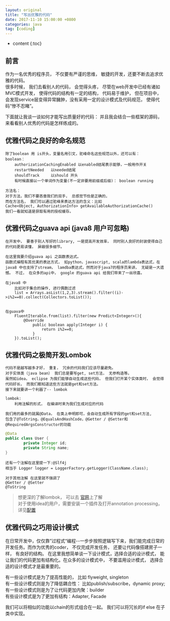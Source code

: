 ```yaml
---
layout: original
title: "写出优雅的代码"
date: 2017-11-10 15:00:00 +0800
categories: java
tag: [coding]
---
```

* content
{:toc}


## 前言
作为一名优秀的程序员， 不仅要有严谨的思维， 敏捷的开发，还要不断去追求优雅的代码。  
很多时候， 我们去看别人的代码， 会觉得头疼， 尽管在web开发中已经有诸如MVC模式开发， 使得代码的结构有一定的结构， 代码易于维护， 但在项目中，会发现service层变得异常臃肿，没有采用一定的设计模式及代码规范， 使得代码“惨不忍睹”。

<!-- more -->
下面就让我谈一谈如何才能写出质量好的代码：
并且我会结合一些框架的源码， 来看看别人优秀的代码是怎样练成的。

## 优雅代码之良好的命名规范  

    除了boolean 用 is开头，变量名用引文，驼峰命名这些规范以外，还可以有：  
    boolean：   
        authorizationCachingEnabled 以enabled结尾表示能够，一般用作开关  
        restartNeeded   以needed结尾  
        shouldTrack     以should 开头  
        有时候直接以一个单词作为变量(不一定非要用前缀或后缀)： boolean running 
        
    方法名：
    对于方法，我们不要吝啬我们的双手， 总感觉节俭是正确的，
    而在方法名， 我们可以通过驼峰来表达方法的含义：比如
    Cache<Object, AuthorizationInfo> getAvailableAuthorizationCache()
    我们一看就知道是获取有用的授权缓存。


## 优雅代码之guava api (java8 用户可忽略)  
    在开发中， 要善于别人写好的library, 一是提高开发效率， 同时别人良好的封装使得自己的代码更易读懂， 屏蔽很多细节。
    
    在这里我要介绍guava api 之函数表达式。
    函数式编程有其优美的表达方式， 如python，javascript, scala的lambda表达式，在java8 中也支持了stream， lamdba表达式，然而对于java7的程序员来讲， 无疑是一大遗憾。 不过， 在众多的api中， google 的guava api 给我们带来了一丝欣喜。 
```
在java8 中
    比如对于集合的操作, 进行偶数过滤
    list = Arrays.asList(1,2,3).stream().filter((i)->i%2==0).collect(Collectors.toList());


在guava中
    FluentIterable.from(list).filter(new Predict<Integer>(){
        @Override
            public boolean apply(Integer i) {
                return i%2==0;
            }
    }).toList();

```
##  优雅代码之极简开发Lombok   

    代码不是越写越多才好， 重复， 冗余的代码我们应该尽量避免。
    对于实体类（java bean） 我们总是要写get, set方法， 无参构造等。 
    虽然如idea， eclipse 为我们能够自动生成这些代码， 但我们打开某个实体类时， 会觉得代码好长， 而我们都知道这些方法就是get和set方法。
    接下来就要讲一个利器了-- lombok
    
    lombok:
        利用注解的形式， 在编译时来为我们生成对应的代码
        
    我们用的最多的就属@Data， 在类上申明即可，会自动生成所有字段的get和set方法,
    包含了@ToString，@EqualsAndHashCode，@Getter / @Setter和@RequiredArgsConstructor的功能  
    
 ```java   
@Data
public class User {
         private Integer id;
         private String name;
}
 ```
    还有一个注解在这里提一下:@Slf4j  
    相当于 Logger logger = LoggerFactory.getLogger(ClassName.class);

    对于其他注解 在这里就不强调了
    @Getter / @Setter
    @ToString

    
    
>  想更深的了解lombok， 可以去 [官网](https://projectlombok.org/)上了解  
>  对于使用idea的用户，需要安装一个插件及打开annotation processing， 详见[配置](http://blog.csdn.net/zhglance/article/details/54931430)




##  优雅代码之巧用设计模式

在日常开发中，仅仅靠”过程式“编程--一步步按照逻辑写下来，我们能完成日常的开发任务。而作为优秀的coder， 不仅完成开发任务， 还要让代码像搭建房子一样， 有良好的结构。 在这里我想简单谈一下设计模式，选择合适的设计模式， 能让我们的代码更加有结构化。在众多的设计模式中， 不要滥用设计模式， 选择合适的设计模式才是最重要的。 

      
有一些设计模式是为了提高性能的， 比如 flyweight, singleton  
有一些设计模式则是为了降低耦合性： 比如publish/subscribe，dynamic proxy;  
有一些设计模式则是为了让代码更加内聚：builder  
有些设计模式是为了更加有结构：Adapter, Facade 

我们可以将相似的功能以chain的形式组合在一起。
我们可以将冗长的if else 在子类中实现。


